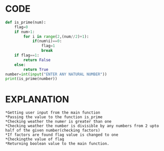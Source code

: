 # CODE
```python
def is_prime(num):
	flag=0
	if num>1:
		for i in range(2,(num//2)+1):
			if(num%i)==0:
				flag=1
				break
	if flag==1:
		return False
	else:
		return True
number=int(input("ENTER ANY NATURAL NUMBER"))
print(is_prime(number))
```

# EXPLANATION
	*Getting user input from the main function
	*Passing the value to the function is_prime
	*Checking weather the numer is greater than one
	*Checking weather the number is divisible by any numbers from 2 upto half of the given number(checking factors)
	*If factors are found flag value is changed to one
	*Checkingthe value of flag
	*Returning boolean value to the main function.
